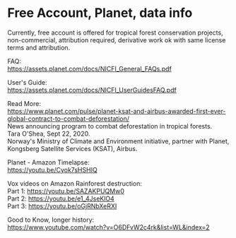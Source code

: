 # Free Account, Planet, data info  

Currently, free account is offered for tropical forest conservation projects, non-commercial, attribution required, derivative work ok with same license terms and attribution. 

FAQ:  
https://assets.planet.com/docs/NICFI_General_FAQs.pdf  

User's Guide:  
https://assets.planet.com/docs/NICFI_UserGuidesFAQ.pdf 

Read More:  
https://www.planet.com/pulse/planet-ksat-and-airbus-awarded-first-ever-global-contract-to-combat-deforestation/  
News announcing program to combat deforestation in tropical forests.  
Tara O'Shea, Sept 22, 2020.  
Norway's Ministry of Climate and Environment initiative, partner with Planet, Kongsberg Satellite Services (KSAT), Airbus.  

Planet - Amazon Timelapse:  
https://youtu.be/Cyok7sHSHIQ

Vox videos on Amazon Rainforest destruction:  
Part 1: https://youtu.be/SAZAKPUQMw0  ​  
Part 2: https://youtu.be/e1_4JseKlO4  ​  
Part 3: https://youtu.be/oGjRNbXeRXI    

Good to Know, longer history:  
https://www.youtube.com/watch?v=O6DFvW2c4rk&list=WL&index=2  

